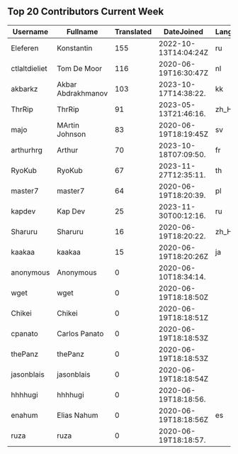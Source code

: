 ## Top 20 Contributors Current Week ##
|Username|Fullname|Translated|DateJoined|Language|
|--------|--------|----------|----------|-------|
|Eleferen|Konstantin|155|2022-10-13T14:04:24Z|ru|
|ctlaltdieliet|Tom De Moor|116|2020-06-19T16:30:47Z|nl|
|akbarkz|Akbar Abdrakhmanov|103|2023-10-17T14:38:22.|kk|
|ThrRip|ThrRip|91|2023-05-13T21:46:16.|zh_Hans|
|majo|MArtin Johnson|83|2020-06-19T18:19:45Z|sv|
|arthurhrg|Arthur|70|2023-10-18T07:09:50.|fr|
|RyoKub|RyoKub|67|2023-11-27T12:35:11.|th|
|master7|master7|64|2020-06-19T18:20:39.|pl|
|kapdev|Kap Dev|25|2023-11-30T00:12:16.|ru|
|Sharuru|Sharuru|16|2020-06-19T18:20:22.|zh_Hans|
|kaakaa|kaakaa|15|2020-06-19T18:20:26Z|ja|
|anonymous|Anonymous|0|2020-06-10T18:34:14.||
|wget|wget|0|2020-06-19T18:18:50Z||
|Chikei|Chikei|0|2020-06-19T18:18:51Z||
|cpanato|Carlos Panato|0|2020-06-19T18:18:53Z||
|thePanz|thePanz|0|2020-06-19T18:18:53Z||
|jasonblais|jasonblais|0|2020-06-19T18:18:54Z||
|hhhhugi|hhhhugi|0|2020-06-19T18:18:56.||
|enahum|Elias  Nahum|0|2020-06-19T18:18:56Z|es|
|ruza|ruza|0|2020-06-19T18:18:57.||
